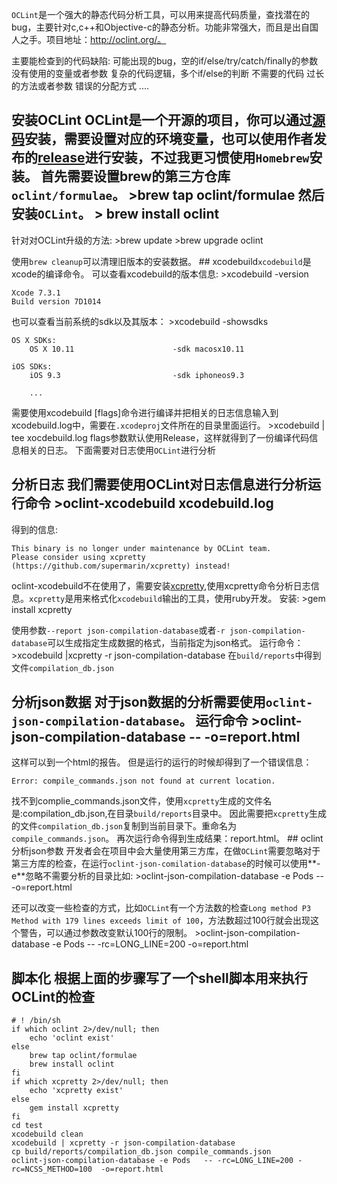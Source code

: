 `OCLint`是一个强大的静态代码分析工具，可以用来提高代码质量，查找潜在的bug，主要针对c,c++和Objective-c的静态分析。功能非常强大，而且是出自国人之手。项目地址：http://oclint.org/。

主要能检查到的代码缺陷: 可能出现的bug，空的if/else/try/catch/finally的参数 没有使用的变量或者参数 复杂的代码逻辑，多个if/else的判断 不需要的代码 过长的方法或者参数 错误的分配方式 ....

## 安装OCLint OCLint是一个开源的项目，你可以通过[源码](https://github.com/oclint/oclint)安装，需要设置对应的环境变量，也可以使用作者发布的[release](https://github.com/oclint/oclint/releases)进行安装，不过我更习惯使用`Homebrew`安装。 首先需要设置brew的第三方仓库`oclint/formulae`。 >brew tap oclint/formulae 然后安装`OCLint`。 > brew install oclint

针对对OCLint升级的方法: >brew update >brew upgrade oclint

使用`brew cleanup`可以清理旧版本的安装数据。 ## xcodebuild`xcodebuild`是xcode的编译命令。 可以查看xcodebuild的版本信息: >xcodebuild -version

```
Xcode 7.3.1
Build version 7D1014
```

也可以查看当前系统的sdk以及其版本： >xcodebuild -showsdks

```
OS X SDKs:
	OS X 10.11                    	-sdk macosx10.11

iOS SDKs:
	iOS 9.3                       	-sdk iphoneos9.3

	...
```

需要使用xcodebuild [flags]命令进行编译并把相关的日志信息输入到xcodebuild.log中，需要在`.xcodeproj`文件所在的目录里面运行。 >xcodebuild | tee xocdebuild.log flags参数默认使用Release，这样就得到了一份编译代码信息相关的日志。 下面需要对日志使用`OCLint`进行分析

## 分析日志 我们需要使用OCLint对日志信息进行分析运行命令 >oclint-xcodebuild xcodebuild.log

得到的信息:

```
This binary is no longer under maintenance by OCLint team.
Please consider using xcpretty (https://github.com/supermarin/xcpretty) instead!
```

oclint-xcodebuild不在使用了，需要安装[xcpretty](https://github.com/supermarin/xcpretty),使用xcpretty命令分析日志信息。`xcpretty`是用来格式化`xcodebuild`输出的工具，使用ruby开发。 安装: >gem install xcpretty

使用参数`--report json-compilation-database`或者`-r json-compilation-database`可以生成指定生成数据的格式，当前指定为json格式。 运行命令： >xcodebuild |xcpretty -r json-compilation-database 在`build/reports`中得到文件`compilation_db.json`

## 分析json数据 对于json数据的分析需要使用`oclint-json-compilation-database`。 运行命令 >oclint-json-compilation-database -- -o=report.html

这样可以到一个html的报告。 但是运行的运行的时候却得到了一个错误信息：

```
Error: compile_commands.json not found at current location.
```

找不到complie_commands.json文件，使用`xcpretty`生成的文件名是:compilation_db.json,在目录`build/reports`目录中。 因此需要把`xcpretty`生成的文件`compilation_db.json`复制到当前目录下。重命名为`compile_commands.json`。 再次运行命令得到生成结果：report.html。 ## oclint分析json参数 开发者会在项目中会大量使用第三方库，在做`OCLint`需要忽略对于第三方库的检查，在运行`oclint-json-comilation-database`的时候可以使用**-e**忽略不需要分析的目录比如: >oclint-json-compilation-database -e Pods -- -o=report.html

还可以改变一些检查的方式，比如`OCLint`有一个方法数的检查`Long method P3 Method with 179 lines exceeds limit of 100`，方法数超过100行就会出现这个警告，可以通过参数改变默认100行的限制。 >oclint-json-compilation-database -e Pods -- -rc=LONG_LINE=200 -o=report.html

## 脚本化 根据上面的步骤写了一个shell脚本用来执行OCLint的检查

```
# ! /bin/sh
if which oclint 2>/dev/null; then
    echo 'oclint exist'
else
    brew tap oclint/formulae
    brew install oclint
fi
if which xcpretty 2>/dev/null; then
    echo 'xcpretty exist'
else
    gem install xcpretty
fi
cd test
xcodebuild clean
xcodebuild | xcpretty -r json-compilation-database
cp build/reports/compilation_db.json compile_commands.json
oclint-json-compilation-database -e Pods   -- -rc=LONG_LINE=200 -rc=NCSS_METHOD=100  -o=report.html

```
